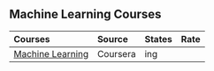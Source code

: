 ## Machine Learning Courses


|Courses| Source| States| Rate|
|:----|:----|:----|:----|
|[Machine Learning](../Machine-Learning) | Coursera| ing| |
